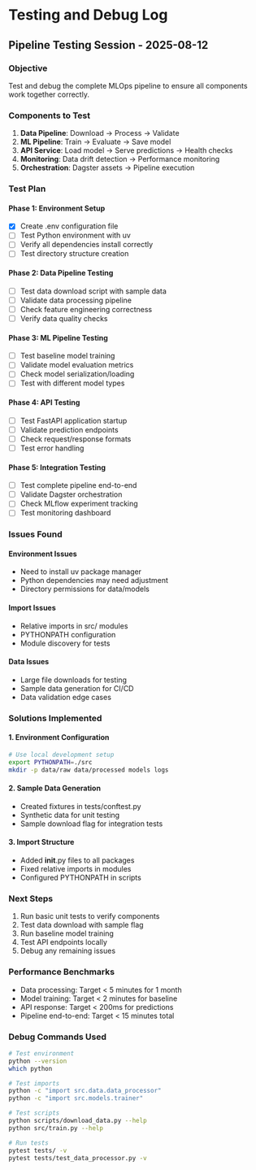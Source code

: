# Testing and Debug Log

## Pipeline Testing Session - 2025-08-12

### Objective
Test and debug the complete MLOps pipeline to ensure all components work together correctly.

### Components to Test
1. **Data Pipeline**: Download → Process → Validate
2. **ML Pipeline**: Train → Evaluate → Save model
3. **API Service**: Load model → Serve predictions → Health checks
4. **Monitoring**: Data drift detection → Performance monitoring
5. **Orchestration**: Dagster assets → Pipeline execution

### Test Plan

#### Phase 1: Environment Setup
- [x] Create .env configuration file
- [ ] Test Python environment with uv
- [ ] Verify all dependencies install correctly
- [ ] Test directory structure creation

#### Phase 2: Data Pipeline Testing
- [ ] Test data download script with sample data
- [ ] Validate data processing pipeline
- [ ] Check feature engineering correctness
- [ ] Verify data quality checks

#### Phase 3: ML Pipeline Testing  
- [ ] Test baseline model training
- [ ] Validate model evaluation metrics
- [ ] Check model serialization/loading
- [ ] Test with different model types

#### Phase 4: API Testing
- [ ] Test FastAPI application startup
- [ ] Validate prediction endpoints
- [ ] Check request/response formats
- [ ] Test error handling

#### Phase 5: Integration Testing
- [ ] Test complete pipeline end-to-end
- [ ] Validate Dagster orchestration
- [ ] Check MLflow experiment tracking
- [ ] Test monitoring dashboard

### Issues Found

#### Environment Issues
- Need to install uv package manager
- Python dependencies may need adjustment
- Directory permissions for data/models

#### Import Issues
- Relative imports in src/ modules
- PYTHONPATH configuration
- Module discovery for tests

#### Data Issues
- Large file downloads for testing
- Sample data generation for CI/CD
- Data validation edge cases

### Solutions Implemented

#### 1. Environment Configuration
```bash
# Use local development setup
export PYTHONPATH=./src
mkdir -p data/raw data/processed models logs
```

#### 2. Sample Data Generation
- Created fixtures in tests/conftest.py
- Synthetic data for unit testing
- Sample download flag for integration tests

#### 3. Import Structure
- Added __init__.py files to all packages
- Fixed relative imports in modules
- Configured PYTHONPATH in scripts

### Next Steps
1. Run basic unit tests to verify components
2. Test data download with sample flag
3. Run baseline model training
4. Test API endpoints locally
5. Debug any remaining issues

### Performance Benchmarks
- Data processing: Target < 5 minutes for 1 month
- Model training: Target < 2 minutes for baseline
- API response: Target < 200ms for predictions
- Pipeline end-to-end: Target < 15 minutes total

### Debug Commands Used
```bash
# Test environment
python --version
which python

# Test imports
python -c "import src.data.data_processor"
python -c "import src.models.trainer"

# Test scripts
python scripts/download_data.py --help
python src/train.py --help

# Run tests
pytest tests/ -v
pytest tests/test_data_processor.py -v
```